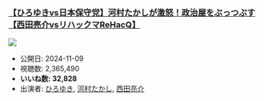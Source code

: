 ### [【ひろゆきvs日本保守党】河村たかしが激怒！政治屋をぶっつぶす【西田亮介vsリハックマReHacQ】](https://www.youtube.com/watch?v=0ecD5gpE0i8)
[![](https://img.youtube.com/vi/0ecD5gpE0i8/sddefault.jpg)](https://www.youtube.com/watch?v=0ecD5gpE0i8)
-   公開日: 2024-11-09
-   視聴数: 2,365,490
-   **いいね数: 32,828**
-   出演者: [ひろゆき](/rehacq_fan/people/ひろゆき "wikilink"), [河村たかし](/rehacq_fan/people/河村たかし "wikilink"), [西田亮介](/rehacq_fan/people/西田亮介 "wikilink")
